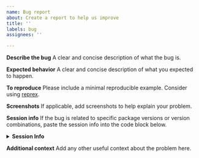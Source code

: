```yaml
---
name: Bug report
about: Create a report to help us improve
title: ''
labels: bug
assignees: ''

---
```


**Describe the bug**
A clear and concise description of what the bug is.

**Expected behavior**
A clear and concise description of what you expected to happen.

**To reproduce**
Please include a minimal reproducible example.
Consider using [reprex](http://reprex.tidyverse.org/).

**Screenshots**
If applicable, add screenshots to help explain your problem.

**Session info**
If the bug is related to specific package versions or version combinations,
paste the session info into the code block below.

<details> <summary><strong>Session Info</strong></summary>

```
# Insert `sessionInfo()` or `devtools::session_info()` output here
```

</details>

**Additional context**
Add any other useful context about the problem here.
